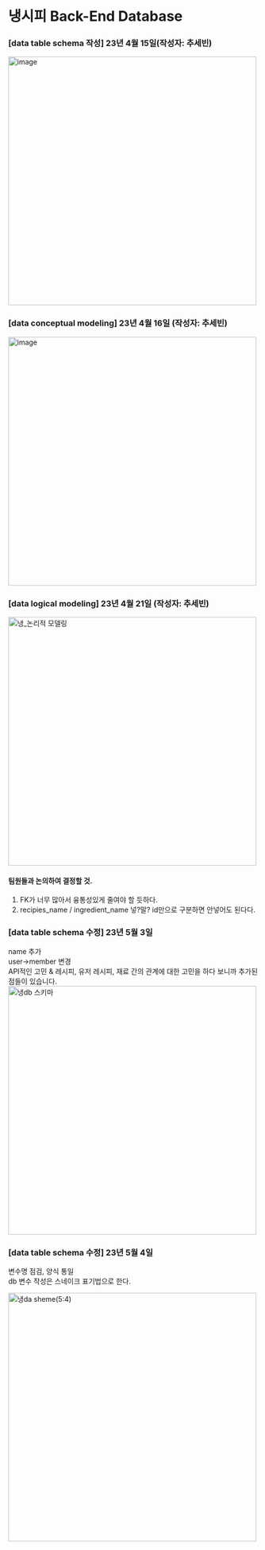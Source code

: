 # 냉시피 Back-End Database

### [data table schema 작성] 23년 4월 15일(작성자: 추세빈)
<img width="500" alt="image" src="https://user-images.githubusercontent.com/102461290/233582765-b1c24259-94f4-4794-ad57-1a376ff054d4.png">


### [data conceptual modeling] 23년 4월 16일 (작성자: 추세빈)
<img width="500" alt="image" src="https://user-images.githubusercontent.com/102461290/233585521-6a66977f-e495-4c68-8fae-86661f922042.png">

### [data logical modeling] 23년 4월 21일 (작성자: 추세빈)
<img width="500" alt="냉_논리적 모델링" src="https://user-images.githubusercontent.com/102461290/233584597-46bdf057-c8b2-49f7-815b-4a6dae50d3af.png">

#### 팀원들과 논의하여 결정할 것.
1. FK가 너무 많아서 융통성있게 줄여야 할 듯하다.
2. recipies_name / ingredient_name 넣?말? id만으로 구분하면 안넣어도 된다다.


### [data table schema 수정] 23년 5월 3일
   name 추가   
   user->member 변경   
   API적인 고민 & 레시피, 유저 레시피, 재료 간의 관계에 대한 고민을 하다 보니까 추가된 점들이 있습니다.
   <img width="500" alt="냉db 스키마" src="https://user-images.githubusercontent.com/102461290/235827140-c6b269cb-163b-436f-91fc-0885f2e7f80f.png">
   
### [data table schema 수정] 23년 5월 4일
   변수명 점검, 양식 통일   
   db 변수 작성은 스네이크 표기법으로 한다.

   <img width="500" alt="냉da sheme(5:4)" src="https://user-images.githubusercontent.com/102461290/236084084-5e99147f-5da4-4dcb-bbe8-540c973ca014.png">

